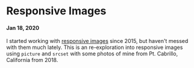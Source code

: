 # Responsive Images
#### Jan 18, 2020

I started working with [responsive images](https://developer.mozilla.org/en-US/docs/Learn/HTML/Multimedia_and_embedding/Responsive_images) since 2015, but haven't messed with them much lately. This is an re-exploration into responsive images using `picture` and `srcset` with some photos of mine from Pt. Cabrillo, California from 2018.

<picture>
  <img
    sizes="(max-width: 1400px) 100vw, 1400px"
    srcset="
      ./img/DSCF6590_200w.jpg 200w,
      ./img/DSCF6590_481w.jpg 481w,
      ./img/DSCF6590_668w.jpg 668w,
      ./img/DSCF6590_839w.jpg 839w,
      ./img/DSCF6590_971w.jpg 971w,
      ./img/DSCF6590_1083w.jpg 1083w,
      ./img/DSCF6590_1192w.jpg 1192w,
      ./img/DSCF6590_1305w.jpg 1305w,
      ./img/DSCF6590_1397w.jpg 1397w,
      ./img/DSCF6590_1400w.jpg 1400w"
    src="./img/DSCF6590_1400w.jpg"
    alt="">
</picture>

<picture>
  <img
    sizes="(max-width: 1400px) 100vw, 1400px"
    srcset="
      ./img/DSCF6602_200w.jpg 200w,
      ./img/DSCF6602_472w.jpg 472w,
      ./img/DSCF6602_675w.jpg 675w,
      ./img/DSCF6602_817w.jpg 817w,
      ./img/DSCF6602_957w.jpg 957w,
      ./img/DSCF6602_1084w.jpg 1084w,
      ./img/DSCF6602_1194w.jpg 1194w,
      ./img/DSCF6602_1311w.jpg 1311w,
      ./img/DSCF6602_1377w.jpg 1377w,
      ./img/DSCF6602_1400w.jpg 1400w"
    src="./img/DSCF6602_1400w.jpg"
    alt="">
</picture>
